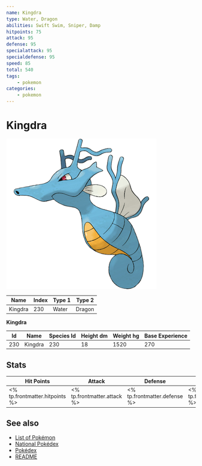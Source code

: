 ```yaml
---
name: Kingdra
type: Water, Dragon
abilities: Swift Swim, Sniper, Damp
hitpoints: 75
attack: 95
defense: 95
specialattack: 95
specialdefense: 95
speed: 85
total: 540
tags:
    - pokemon
categories:
    - pokemon
---
```


# Kingdra


![Kingdra](images/230.png)

| **Name** | **Index** | **Type 1** | **Type 2** |
|----|----|----|----|
| Kingdra | 230 | Water | Dragon  |

**Kingdra** 




| **Id** | **Name** | **Species Id** | **Height dm** | **Weight hg** | **Base Experience** |
|--------|----------|----------------|------------|------------|---------------------|
| 230 | Kingdra | 230 | 18 | 1520 | 270 |



## Stats

| **Hit Points** | **Attack** | **Defense** | **Special Attack** | **Special Defense** | **Speed** | **Total** |
|----------------|------------|-------------|--------------------|---------------------|-----------|-----------|
| <% tp.frontmatter.hitpoints %> | <% tp.frontmatter.attack %> | <% tp.frontmatter.defense %> | <% tp.frontmatter.specialattack %> | <% tp.frontmatter.specialdefense %> | <% tp.frontmatter.speed %> | <% tp.frontmatter.total %> |

## See also

- [List of Pokémon](../pokemon.md)
- [National Pokédex](../national_pokedex.md)
- [Pokédex](../pokedex.md)
- [README](../README.md)
